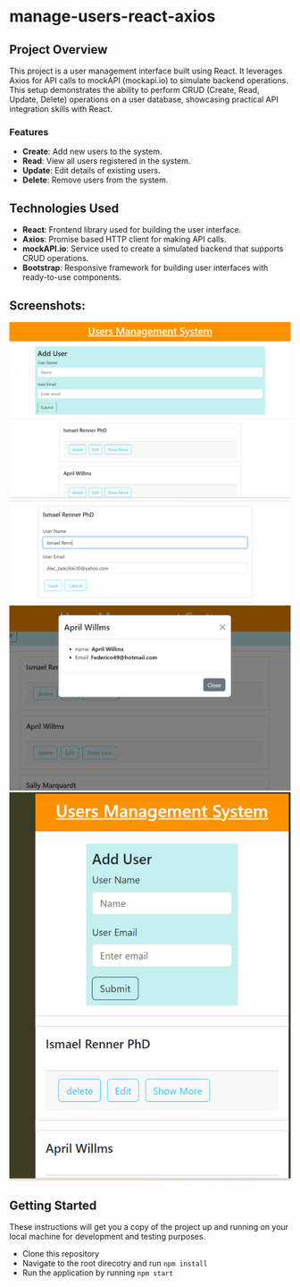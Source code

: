 # manage-users-react-axios


## Project Overview

This project is a user management interface built using React. It leverages Axios for API calls to mockAPI (mockapi.io) to simulate backend operations. This setup demonstrates the ability to perform CRUD (Create, Read, Update, Delete) operations on a user database, showcasing practical API integration skills with React.

### Features

- **Create**: Add new users to the system.
- **Read**: View all users registered in the system.
- **Update**: Edit details of existing users.
- **Delete**: Remove users from the system.

## Technologies Used

- **React**: Frontend library used for building the user interface.
- **Axios**: Promise based HTTP client for making API calls.
- **mockAPI.io**: Service used to create a simulated backend that supports CRUD operations.
- **Bootstrap**: Responsive framework for building user interfaces with ready-to-use components.

 ## Screenshots:

![Main page]( https://raw.githubusercontent.com/sara-kamel/manage-users-react-axios/main/src/assets/addUser.png )
![Update User](https://raw.githubusercontent.com/sara-kamel/manage-users-react-axios/main/src/assets/updateUser.png "update User")
![Show More](https://raw.githubusercontent.com/sara-kamel/manage-users-react-axios/main/src/assets/showMore.png "Show More")
![On Mobile](https://raw.githubusercontent.com/sara-kamel/manage-users-react-axios/main/src/assets/onMobile.png "On Mobile")


## Getting Started

These instructions will get you a copy of the project up and running on your local machine for development and testing purposes.

* Clone this repository
* Navigate to the root direcotry and run `npm install`
* Run the application by running `npm start`